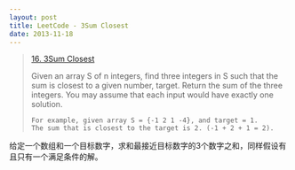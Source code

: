 ```yaml
---
layout: post
title: LeetCode - 3Sum Closest
date: 2013-11-18
---
```


> [16. 3Sum Closest](https://leetcode.com/problems/3sum-closest/)
>
> Given an array S of n integers, find three integers in S such that the sum is closest to a given number, target. Return the sum of the three integers. You may assume that each input would have exactly one solution.
>
>     For example, given array S = {-1 2 1 -4}, and target = 1.
>     The sum that is closest to the target is 2. (-1 + 2 + 1 = 2).

给定一个数组和一个目标数字，求和最接近目标数字的3个数字之和，同样假设有且只有一个满足条件的解。
<!--more-->